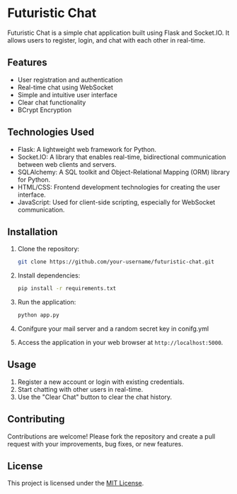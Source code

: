 # Futuristic Chat

Futuristic Chat is a simple chat application built using Flask and Socket.IO. It allows users to register, login, and chat with each other in real-time.

## Features

- User registration and authentication
- Real-time chat using WebSocket
- Simple and intuitive user interface
- Clear chat functionality
- BCrypt Encryption

## Technologies Used

- Flask: A lightweight web framework for Python.
- Socket.IO: A library that enables real-time, bidirectional communication between web clients and servers.
- SQLAlchemy: A SQL toolkit and Object-Relational Mapping (ORM) library for Python.
- HTML/CSS: Frontend development technologies for creating the user interface.
- JavaScript: Used for client-side scripting, especially for WebSocket communication.

## Installation

1. Clone the repository:

    ```bash
    git clone https://github.com/your-username/futuristic-chat.git
    ```

2. Install dependencies:

    ```bash
    pip install -r requirements.txt
    ```

3. Run the application:

    ```bash
    python app.py
    ```
4. Conifgure your mail server and a random secret key in conifg.yml
5. Access the application in your web browser at `http://localhost:5000`.

## Usage

1. Register a new account or login with existing credentials.
2. Start chatting with other users in real-time.
3. Use the "Clear Chat" button to clear the chat history.

## Contributing

Contributions are welcome! Please fork the repository and create a pull request with your improvements, bug fixes, or new features.

## License

This project is licensed under the [MIT License](LICENSE).
